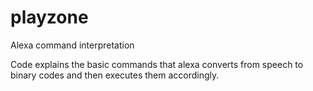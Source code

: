# playzone

Alexa command interpretation 

Code explains the basic commands that alexa converts from speech to binary codes and then executes them accordingly.
